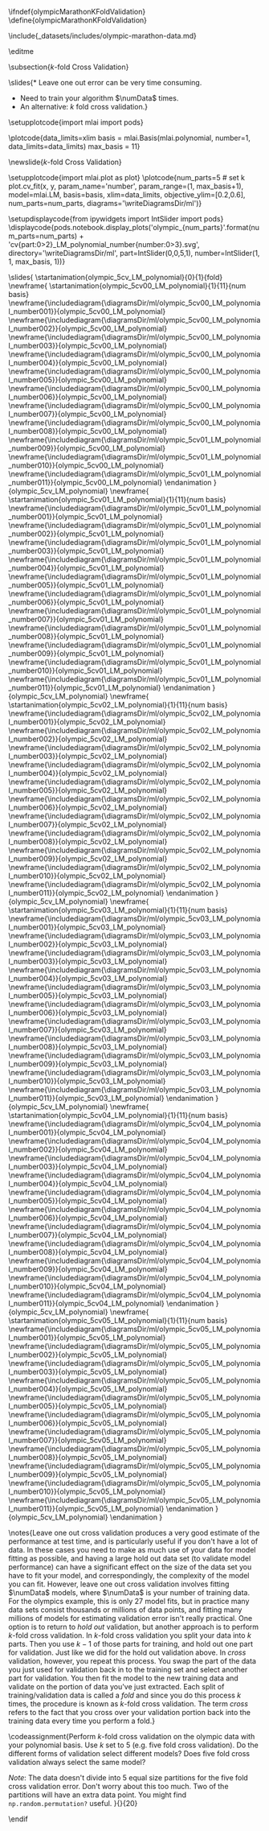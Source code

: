 \ifndef{olympicMarathonKFoldValidation}
\define{olympicMarathonKFoldValidation}

\include{_datasets/includes/olympic-marathon-data.md}

\editme

\subsection{$k$-fold Cross Validation}

\slides{* Leave one out error can be very time consuming.
* Need to train your algorithm $\numData$ times.
* An alternative: $k$ fold cross validation.}

\setupplotcode{import mlai
import pods}

\plotcode{data_limits=xlim
basis = mlai.Basis(mlai.polynomial, number=1, data_limits=data_limits)
max_basis = 11}

\newslide{$k$-fold Cross Validation}

\setupplotcode{import mlai.plot as plot}
\plotcode{num_parts=5 # set k
plot.cv_fit(x, y, param_name='number', 
            param_range=(1, max_basis+1),
            model=mlai.LM, 
            basis=basis, 
            xlim=data_limits, 
            objective_ylim=[0.2,0.6], 
            num_parts=num_parts,
            diagrams='\writeDiagramsDir/ml')}

\setupdisplaycode{from ipywidgets import IntSlider
import pods}
\displaycode{pods.notebook.display_plots('olympic_{num_parts}'.format(num_parts=num_parts) + 'cv{part:0>2}_LM_polynomial_number{number:0>3}.svg', 
                            directory='\writeDiagramsDir/ml', 
                            part=IntSlider(0,0,5,1),
                            number=IntSlider(1, 1, max_basis, 1))}

\slides{
\startanimation{olympic_5cv_LM_polynomial}{0}{1}{fold}
\newframe{
  \startanimation{olympic_5cv00_LM_polynomial}{1}{11}{num basis}
  \newframe{\includediagram{\diagramsDir/ml/olympic_5cv00_LM_polynomial_number001}}{olympic_5cv00_LM_polynomial}
  \newframe{\includediagram{\diagramsDir/ml/olympic_5cv00_LM_polynomial_number002}}{olympic_5cv00_LM_polynomial}
  \newframe{\includediagram{\diagramsDir/ml/olympic_5cv00_LM_polynomial_number003}}{olympic_5cv00_LM_polynomial}
  \newframe{\includediagram{\diagramsDir/ml/olympic_5cv00_LM_polynomial_number004}}{olympic_5cv00_LM_polynomial}
  \newframe{\includediagram{\diagramsDir/ml/olympic_5cv00_LM_polynomial_number005}}{olympic_5cv00_LM_polynomial}
  \newframe{\includediagram{\diagramsDir/ml/olympic_5cv00_LM_polynomial_number006}}{olympic_5cv00_LM_polynomial}
  \newframe{\includediagram{\diagramsDir/ml/olympic_5cv00_LM_polynomial_number007}}{olympic_5cv00_LM_polynomial}
  \newframe{\includediagram{\diagramsDir/ml/olympic_5cv00_LM_polynomial_number008}}{olympic_5cv00_LM_polynomial}
  \newframe{\includediagram{\diagramsDir/ml/olympic_5cv01_LM_polynomial_number009}}{olympic_5cv00_LM_polynomial}
  \newframe{\includediagram{\diagramsDir/ml/olympic_5cv01_LM_polynomial_number010}}{olympic_5cv00_LM_polynomial}
  \newframe{\includediagram{\diagramsDir/ml/olympic_5cv01_LM_polynomial_number011}}{olympic_5cv00_LM_polynomial}
  \endanimation
}{olympic_5cv_LM_polynomial}
\newframe{
  \startanimation{olympic_5cv01_LM_polynomial}{1}{11}{num basis}
  \newframe{\includediagram{\diagramsDir/ml/olympic_5cv01_LM_polynomial_number001}}{olympic_5cv01_LM_polynomial}
  \newframe{\includediagram{\diagramsDir/ml/olympic_5cv01_LM_polynomial_number002}}{olympic_5cv01_LM_polynomial}
  \newframe{\includediagram{\diagramsDir/ml/olympic_5cv01_LM_polynomial_number003}}{olympic_5cv01_LM_polynomial}
  \newframe{\includediagram{\diagramsDir/ml/olympic_5cv01_LM_polynomial_number004}}{olympic_5cv01_LM_polynomial}
  \newframe{\includediagram{\diagramsDir/ml/olympic_5cv01_LM_polynomial_number005}}{olympic_5cv01_LM_polynomial}
  \newframe{\includediagram{\diagramsDir/ml/olympic_5cv01_LM_polynomial_number006}}{olympic_5cv01_LM_polynomial}
  \newframe{\includediagram{\diagramsDir/ml/olympic_5cv01_LM_polynomial_number007}}{olympic_5cv01_LM_polynomial}
  \newframe{\includediagram{\diagramsDir/ml/olympic_5cv01_LM_polynomial_number008}}{olympic_5cv01_LM_polynomial}
  \newframe{\includediagram{\diagramsDir/ml/olympic_5cv01_LM_polynomial_number009}}{olympic_5cv01_LM_polynomial}
  \newframe{\includediagram{\diagramsDir/ml/olympic_5cv01_LM_polynomial_number010}}{olympic_5cv01_LM_polynomial}
  \newframe{\includediagram{\diagramsDir/ml/olympic_5cv01_LM_polynomial_number011}}{olympic_5cv01_LM_polynomial}
  \endanimation
}{olympic_5cv_LM_polynomial}
\newframe{
  \startanimation{olympic_5cv02_LM_polynomial}{1}{11}{num basis}
  \newframe{\includediagram{\diagramsDir/ml/olympic_5cv02_LM_polynomial_number001}}{olympic_5cv02_LM_polynomial}
  \newframe{\includediagram{\diagramsDir/ml/olympic_5cv02_LM_polynomial_number002}}{olympic_5cv02_LM_polynomial}
  \newframe{\includediagram{\diagramsDir/ml/olympic_5cv02_LM_polynomial_number003}}{olympic_5cv02_LM_polynomial}
  \newframe{\includediagram{\diagramsDir/ml/olympic_5cv02_LM_polynomial_number004}}{olympic_5cv02_LM_polynomial}
  \newframe{\includediagram{\diagramsDir/ml/olympic_5cv02_LM_polynomial_number005}}{olympic_5cv02_LM_polynomial}
  \newframe{\includediagram{\diagramsDir/ml/olympic_5cv02_LM_polynomial_number006}}{olympic_5cv02_LM_polynomial}
  \newframe{\includediagram{\diagramsDir/ml/olympic_5cv02_LM_polynomial_number007}}{olympic_5cv02_LM_polynomial}
  \newframe{\includediagram{\diagramsDir/ml/olympic_5cv02_LM_polynomial_number008}}{olympic_5cv02_LM_polynomial}
  \newframe{\includediagram{\diagramsDir/ml/olympic_5cv02_LM_polynomial_number009}}{olympic_5cv02_LM_polynomial}
  \newframe{\includediagram{\diagramsDir/ml/olympic_5cv02_LM_polynomial_number010}}{olympic_5cv02_LM_polynomial}
  \newframe{\includediagram{\diagramsDir/ml/olympic_5cv02_LM_polynomial_number011}}{olympic_5cv02_LM_polynomial}
  \endanimation
}{olympic_5cv_LM_polynomial}
\newframe{
  \startanimation{olympic_5cv03_LM_polynomial}{1}{11}{num basis}
  \newframe{\includediagram{\diagramsDir/ml/olympic_5cv03_LM_polynomial_number001}}{olympic_5cv03_LM_polynomial}
  \newframe{\includediagram{\diagramsDir/ml/olympic_5cv03_LM_polynomial_number002}}{olympic_5cv03_LM_polynomial}
  \newframe{\includediagram{\diagramsDir/ml/olympic_5cv03_LM_polynomial_number003}}{olympic_5cv03_LM_polynomial}
  \newframe{\includediagram{\diagramsDir/ml/olympic_5cv03_LM_polynomial_number004}}{olympic_5cv03_LM_polynomial}
  \newframe{\includediagram{\diagramsDir/ml/olympic_5cv03_LM_polynomial_number005}}{olympic_5cv03_LM_polynomial}
  \newframe{\includediagram{\diagramsDir/ml/olympic_5cv03_LM_polynomial_number006}}{olympic_5cv03_LM_polynomial}
  \newframe{\includediagram{\diagramsDir/ml/olympic_5cv03_LM_polynomial_number007}}{olympic_5cv03_LM_polynomial}
  \newframe{\includediagram{\diagramsDir/ml/olympic_5cv03_LM_polynomial_number008}}{olympic_5cv03_LM_polynomial}
  \newframe{\includediagram{\diagramsDir/ml/olympic_5cv03_LM_polynomial_number009}}{olympic_5cv03_LM_polynomial}
  \newframe{\includediagram{\diagramsDir/ml/olympic_5cv03_LM_polynomial_number010}}{olympic_5cv03_LM_polynomial}
  \newframe{\includediagram{\diagramsDir/ml/olympic_5cv03_LM_polynomial_number011}}{olympic_5cv03_LM_polynomial}
  \endanimation
}{olympic_5cv_LM_polynomial}
\newframe{
  \startanimation{olympic_5cv04_LM_polynomial}{1}{11}{num basis}
  \newframe{\includediagram{\diagramsDir/ml/olympic_5cv04_LM_polynomial_number001}}{olympic_5cv04_LM_polynomial}
  \newframe{\includediagram{\diagramsDir/ml/olympic_5cv04_LM_polynomial_number002}}{olympic_5cv04_LM_polynomial}
  \newframe{\includediagram{\diagramsDir/ml/olympic_5cv04_LM_polynomial_number003}}{olympic_5cv04_LM_polynomial}
  \newframe{\includediagram{\diagramsDir/ml/olympic_5cv04_LM_polynomial_number004}}{olympic_5cv04_LM_polynomial}
  \newframe{\includediagram{\diagramsDir/ml/olympic_5cv04_LM_polynomial_number005}}{olympic_5cv04_LM_polynomial}
  \newframe{\includediagram{\diagramsDir/ml/olympic_5cv04_LM_polynomial_number006}}{olympic_5cv04_LM_polynomial}
  \newframe{\includediagram{\diagramsDir/ml/olympic_5cv04_LM_polynomial_number007}}{olympic_5cv04_LM_polynomial}
  \newframe{\includediagram{\diagramsDir/ml/olympic_5cv04_LM_polynomial_number008}}{olympic_5cv04_LM_polynomial}
  \newframe{\includediagram{\diagramsDir/ml/olympic_5cv04_LM_polynomial_number009}}{olympic_5cv04_LM_polynomial}
  \newframe{\includediagram{\diagramsDir/ml/olympic_5cv04_LM_polynomial_number010}}{olympic_5cv04_LM_polynomial}
  \newframe{\includediagram{\diagramsDir/ml/olympic_5cv04_LM_polynomial_number011}}{olympic_5cv04_LM_polynomial}
  \endanimation
}{olympic_5cv_LM_polynomial}
\newframe{
  \startanimation{olympic_5cv05_LM_polynomial}{1}{11}{num basis}
  \newframe{\includediagram{\diagramsDir/ml/olympic_5cv05_LM_polynomial_number001}}{olympic_5cv05_LM_polynomial}
  \newframe{\includediagram{\diagramsDir/ml/olympic_5cv05_LM_polynomial_number002}}{olympic_5cv05_LM_polynomial}
  \newframe{\includediagram{\diagramsDir/ml/olympic_5cv05_LM_polynomial_number003}}{olympic_5cv05_LM_polynomial}
  \newframe{\includediagram{\diagramsDir/ml/olympic_5cv05_LM_polynomial_number004}}{olympic_5cv05_LM_polynomial}
  \newframe{\includediagram{\diagramsDir/ml/olympic_5cv05_LM_polynomial_number005}}{olympic_5cv05_LM_polynomial}
  \newframe{\includediagram{\diagramsDir/ml/olympic_5cv05_LM_polynomial_number006}}{olympic_5cv05_LM_polynomial}
  \newframe{\includediagram{\diagramsDir/ml/olympic_5cv05_LM_polynomial_number007}}{olympic_5cv05_LM_polynomial}
  \newframe{\includediagram{\diagramsDir/ml/olympic_5cv05_LM_polynomial_number008}}{olympic_5cv05_LM_polynomial}
  \newframe{\includediagram{\diagramsDir/ml/olympic_5cv05_LM_polynomial_number009}}{olympic_5cv05_LM_polynomial}
  \newframe{\includediagram{\diagramsDir/ml/olympic_5cv05_LM_polynomial_number010}}{olympic_5cv05_LM_polynomial}
  \newframe{\includediagram{\diagramsDir/ml/olympic_5cv05_LM_polynomial_number011}}{olympic_5cv05_LM_polynomial}
  \endanimation
}{olympic_5cv_LM_polynomial}
\endanimation
}

\notes{Leave one out cross validation produces a very good estimate of the performance at test time, and is particularly useful if you don't have a lot of data. In these cases you need to make as much use of your data for model fitting as possible, and having a large hold out data set (to validate model performance) can have a significant effect on the size of the data set you have to fit your model, and correspondingly, the complexity of the model you can fit. However, leave one out cross validation involves fitting $\numData$ models, where $\numData$ is your number of training data. For the olympics example, this is only 27 model fits, but in practice many data sets consist thousands or millions of data points, and fitting many millions of models for estimating validation error isn't really practical. One option is to return to *hold out* validation, but another approach is to perform $k$-fold cross validation. In $k$-fold cross validation you split your data into $k$ parts. Then you use $k-1$ of those parts for training, and hold out one part for validation. Just like we did for the hold out validation above. In *cross* validation, however, you repeat this process. You swap the part of the data you just used for validation back in to the training set and select another part for validation. You then fit the model to the new training data and validate on the portion of data you've just extracted. Each split of training/validation data is called a *fold* and since you do this process $k$ times, the procedure is known as $k$-fold cross validation. The term *cross* refers to the fact that you cross over your validation portion back into the training data every time you perform a fold.}

\codeassignment{Perform $k$-fold cross validation on the olympic data
with your polynomial basis. Use $k$ set to 5 (e.g. five fold cross validation).
Do the different forms of validation select different models? Does five fold
cross validation always select the same model?

*Note*: The data doesn't divide into 5 equal size partitions for the five fold
cross validation error. Don't worry about this too much. Two of the partitions
will have an extra data point. You might find `np.random.permutation?` useful.
}{}{20}

\endif
